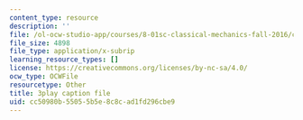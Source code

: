 ```yaml
---
content_type: resource
description: ''
file: /ol-ocw-studio-app/courses/8-01sc-classical-mechanics-fall-2016/cc50980b55055b5e8c8cad1fd296cbe9_uo86ir31pn0.vtt
file_size: 4898
file_type: application/x-subrip
learning_resource_types: []
license: https://creativecommons.org/licenses/by-nc-sa/4.0/
ocw_type: OCWFile
resourcetype: Other
title: 3play caption file
uid: cc50980b-5505-5b5e-8c8c-ad1fd296cbe9
---
```

